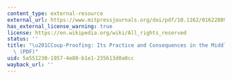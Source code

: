 ```yaml
---
content_type: external-resource
external_url: https://www.mitpressjournals.org/doi/pdf/10.1162/016228899560202?casa_token=OfIP96HAD1EAAAAA:OFkHgyiaHo_ohRyK_q0ASakLun_MVUVf7X6-azpxZjlryWT0S67O8th7NRSAr8lQ1Jj2agnu8LJy
has_external_license_warning: true
license: https://en.wikipedia.org/wiki/All_rights_reserved
status: ''
title: "\u201CCoup-Proofing: Its Practice and Consequences in the Middle East\u201D\
  \ (PDF)"
uid: 5a551230-1957-4e80-b1e1-235613d0a0cc
wayback_url: ''
---
```

